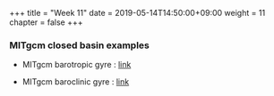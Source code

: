 +++
title = "Week 11"
date = 2019-05-14T14:50:00+09:00
weight = 11
chapter = false
+++

### MITgcm closed basin examples

+ MITgcm barotropic gyre : [link](/ATM9107/images/barotropic_gyre.py)

+ MITgcm baroclinic gyre : [link](/ATM9107/images/baroclinic_gyre.py)
